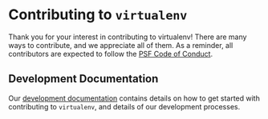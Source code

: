 # Contributing to `virtualenv`

Thank you for your interest in contributing to virtualenv! There are many ways to contribute, and we appreciate all of
them. As a reminder, all contributors are expected to follow the [PSF Code of Conduct][coc].

[coc]: https://github.com/pypa/.github/blob/main/CODE_OF_CONDUCT.md

## Development Documentation

Our [development documentation](https://virtualenv.pypa.io/en/latest/development.html#development) contains details on
how to get started with contributing to `virtualenv`, and details of our development processes.
